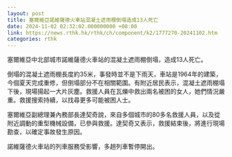 ```yaml
---
layout: post
title: 塞爾維亞諾維薩德火車站混凝土遮雨棚倒塌造成13人死亡
date: 2024-11-02 02:32:02.000000000 +08:00
link: https://news.rthk.hk/rthk/ch/component/k2/1777270-20241102.htm
categories: rthk
---
```


塞爾維亞中北部城市諾維薩德火車站的混凝土遮雨棚倒塌，造成13人死亡。

倒塌的混凝土遮雨棚長度約35米，事發時並不是下雨天，車站是1964年的建築，今個夏天完成重修，但倒塌部分不在相關範圍。有附近居民表示，混凝土遮雨棚塌下後，現場揚起一大片灰塵。救援人員在瓦爍中救出兩名被困的女人，她們情況嚴重。救援搜索持續，以找尋更多可能被困人士。

塞爾維亞副總理兼內務部長達契奇說，來自多個城市的80多名救援人員，以及從附近調動的重型機械設備，已參與救援。達契奇又表示，救援結束後，將進行現場勘查，以確定事故發生原因。

諾維薩德火車站的列車服務受影響，多趟列車暫停開出。

